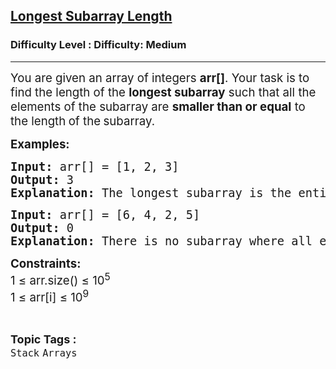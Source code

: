 <h2><a href="https://www.geeksforgeeks.org/problems/longest-subarray-length--202010/1?_gl=1*1f3xukj*_up*MQ..*_gs*MQ..&gclid=Cj0KCQjwwsrFBhD6ARIsAPnUFD3jBXXWsuK0q7W8DctMR1Fy1Uo_jTI-LWyO2ZeJldSJTILj5ojm_X0aAhd_EALw_wcB&gbraid=0AAAAAC9yBkCwW_LEVY7lbvV6XzYaRJuqH">Longest Subarray Length</a></h2><h3>Difficulty Level : Difficulty: Medium</h3><hr><div class="problems_problem_content__Xm_eO"><p><span style="font-size: 18.6667px;">You are given an array of integers <strong>arr[]</strong>. Your task is to find the length of the <strong>longest subarray</strong> such that all the elements of the subarray are <strong>smaller than or equal</strong> to the length<strong> </strong>of the<strong> </strong>subarray.</span></p>
<p><strong style="font-size: 14pt;">Examples:</strong></p>
<pre><span style="font-size: 14pt;"><span style="font-size: 14pt;"><strong style="font-size: 14pt;">Input: </strong>arr[] = [1, 2, 3]<strong style="font-size: 14pt;"><br></strong></span></span><span style="font-size: 14pt;"><strong style="font-size: 14pt;">Output:</strong><span style="font-size: 14pt;"> 3<br></span><strong style="font-size: 14pt;">Explanation:</strong><span style="font-size: 14pt;"> The longest subarray is the entire array itself, which has a length of 3. All elements in the subarray are less than or equal to 3.</span></span></pre>
<pre><span style="font-size: 14pt;"><span style="font-size: 14pt;"><strong style="font-size: 14pt;">Input: </strong>arr[] = [6, 4, 2, 5]<strong style="font-size: 14pt;"><br></strong></span></span><span style="font-size: 14pt;"><strong style="font-size: 14pt;">Output:</strong><span style="font-size: 14pt;"> 0<br></span><strong style="font-size: 14pt;">Explanation:</strong><span style="font-size: 14pt;"> There is no subarray where all elements are less than or equal to the length of the subarray. The longest subarray is empty, which has a length of 0.</span></span></pre>
<p><span style="font-size: 14pt;"><strong>Constraints:<br></strong></span><span style="font-size: 18.6667px;">1 ≤ arr.size() ≤ 10<sup>5</sup><br>1 </span><span style="font-size: 18.6667px;">≤ arr[i]&nbsp;</span><span style="font-size: 18.6667px;">≤ 10<sup>9</sup></span></p></div><br><p><span style=font-size:18px><strong>Topic Tags : </strong><br><code>Stack</code>&nbsp;<code>Arrays</code>&nbsp;